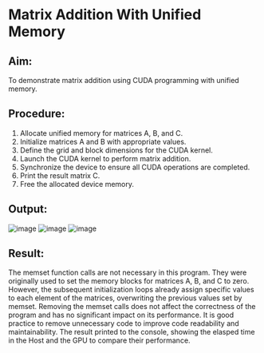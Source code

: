 # Matrix Addition With Unified Memory
## Aim:
To demonstrate matrix addition using CUDA programming with unified memory.

## Procedure:
1. Allocate unified memory for matrices A, B, and C.
2. Initialize matrices A and B with appropriate values.
3. Define the grid and block dimensions for the CUDA kernel.
4. Launch the CUDA kernel to perform matrix addition.
5. Synchronize the device to ensure all CUDA operations are completed.
6. Print the result matrix C.
7. Free the allocated device memory.

## Output:
![image](https://github.com/Kavya-Bollineni22/PCA-Matrix-Addition-With-Unified-Memory/assets/75235813/01038d16-b6c6-4f07-9a14-458c9d7bebcd)
![image](https://github.com/Kavya-Bollineni22/PCA-Matrix-Addition-With-Unified-Memory/assets/75235813/d187a3b8-373f-485b-a52d-c68968cc507e)
![image](https://github.com/Kavya-Bollineni22/PCA-Matrix-Addition-With-Unified-Memory/assets/75235813/81e4f3bc-a3d7-46e9-a250-d1c1b2917b10)

## Result:
The memset function calls are not necessary in this program. They were originally used to set the memory blocks for matrices A, B, and C to zero. However, the subsequent initialization loops already assign specific values to each element of the matrices, overwriting the previous values set by memset. Removing the memset calls does not affect the correctness of the program and has no significant impact on its performance. It is good practice to remove unnecessary code to improve code readability and maintainability.
The result printed to the console, showing the elasped time in the Host and the GPU to compare their performance.
